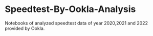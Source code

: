 # Speedtest-By-Ookla-Analysis
Notebooks of analyzed speedtest data of year 2020,2021 and 2022 provided by Ookla.
